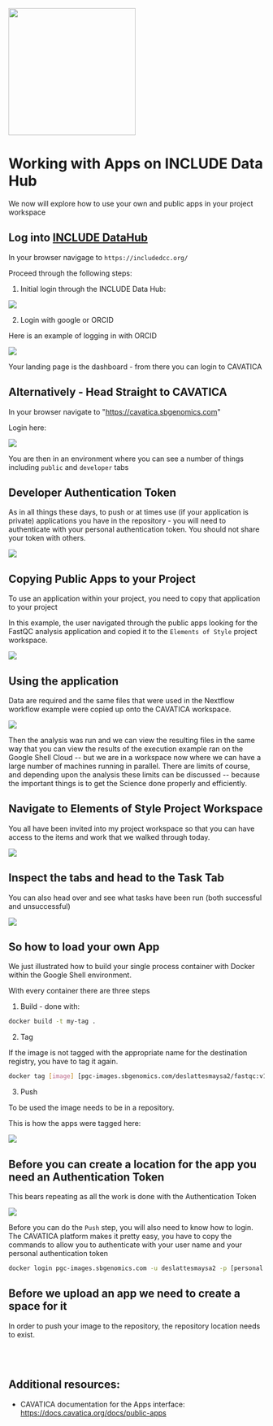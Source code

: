 
<p>
<img src="https://github.com/NIH-NICHD/Elements-of-Style-Workflow-Creation-Maintenance/blob/main/assets/INCLUDEDataCoordinatingCenter.png"  width="250">
</p>

# Working with Apps on INCLUDE Data Hub

We now will explore how to use your own and public apps in your project workspace

## Log into [INCLUDE DataHub](https://includedcc.org/)

In your browser navigage to `https://includedcc.org/`

Proceed through the following steps:

1. Initial login through the INCLUDE Data Hub:
<p>
<img src="https://github.com/NIH-NICHD/Elements-of-Style-Workflow-Creation-Maintenance/blob/main/assets/LoggingIntoCAVATICAFromINCLUDEDataHub.gif">
</p>

2.  Login with google or ORCID

Here is an example of logging in with ORCID
<p>
<img src="https://github.com/NIH-NICHD/Elements-of-Style-Workflow-Creation-Maintenance/blob/main/assets/LoggingInAfterEnteringINCLUDEDataHubWithORCID.gif">
</p>

Your landing page is the dashboard - from there you can login to CAVATICA

## Alternatively - Head Straight to CAVATICA

In your browser navigate to "https://cavatica.sbgenomics.com"

Login here:

<p>
<img src="https://github.com/NIH-NICHD/Elements-of-Style-Workflow-Creation-Maintenance/blob/main/assets/CAVATICAERACommonsLoginGen3Authorize.gif">
</p>

You are then in an environment where you can see a number of things including `public` and `developer` tabs


## Developer Authentication Token

As in all things these days, to push or at times use (if your application is private) applications you have in the repository - you will need to authenticate with your personal authentication token.  You should not share your token with others.

<p>
<img src="https://github.com/NIH-NICHD/Elements-of-Style-Workflow-Creation-Maintenance/blob/main/assets/CAVATICACreateDeveloperAuthenticationToken.gif">
</p>

## Copying Public Apps to your Project

To use an application within your project, you need to copy that application to your project

In this example, the user navigated through the public apps looking for the FastQC analysis application and copied it to the `Elements of Style` project workspace.

<p>
<img src="https://github.com/NIH-NICHD/Elements-of-Style-Workflow-Creation-Maintenance/blob/main/assets/CAVATICACopyPublicFastqcAppToProjectWorkspace.gif">
</p>

## Using the application

Data are required and the same files that were used in the Nextflow workflow example were copied up onto the CAVATICA workspace.

<p>
<img src="https://github.com/NIH-NICHD/Elements-of-Style-Workflow-Creation-Maintenance/blob/main/assets/CAVATICAFastQCAnalysisRun.gif">
</p>

Then the analysis was run and we can view the resulting files in the same way that you can view the results of the execution example ran on the Google Shell Cloud -- but we are in a workspace now where we can have a large number of machines running in parallel.   There are limits of course, and depending upon the analysis these limits can be discussed -- because the important things is to get the Science done properly and efficiently.


## Navigate to Elements of Style Project Workspace

You all have been invited into my project workspace so that you can have access to the items and work that we walked through today.

<p>
<img src="https://github.com/NIH-NICHD/Elements-of-Style-Workflow-Creation-Maintenance/blob/main/assets/CAVATICAElementsOfStyleDashboard.png">
</p>

## Inspect the tabs and head to the Task Tab

You can also head over and see what tasks have been run (both successful and unsuccessful)

<p>
<img src="https://github.com/NIH-NICHD/Elements-of-Style-Workflow-Creation-Maintenance/blob/main/assets/CAVATICAElementsofStyleTasksRun.png">
</p>

## So how to load your own App

We just illustrated how to build your single process container with Docker within the Google Shell environment.

With every container there are three steps

1. Build - done with:

```bash
docker build -t my-tag .
```

2. Tag

If the image is not tagged with the appropriate name for the destination registry, you have to tag it again.
```bash
docker tag [image] [pgc-images.sbgenomics.com/deslattesmaysa2/fastqc:v1.0
```

3. Push

To be used the image needs to be in a repository.

This is how the apps were tagged here:
<p> 
<img src="https://github.com/NIH-NICHD/Elements-of-Style-Workflow-Creation-Maintenance/blob/main/assets/CAVATICADockerRegistryTagPushFromGoogleShellFastqc.gif">
</p>

## Before you can create a location for the app you need an Authentication Token

This bears repeating as all the work is done with the Authentication Token

<img src="https://github.com/NIH-NICHD/Elements-of-Style-Workflow-Creation-Maintenance/blob/main/assets/CAVATICACreateDeveloperAuthenticationToken.gif">

Before you can do the `Push` step, you will also need to know how to login.  
The CAVATICA platform makes it pretty easy, you have to copy the commands to allow you to authenticate with your user name and your personal authentication token

```bash
docker login pgc-images.sbgenomics.com -u deslattesmaysa2 -p [personal authentication token]
```

## Before we upload an app we need to create a space for it

In order to push your image to the repository, the repository location needs to exist.




<br>
</br>




<p>

## Additional resources:

- CAVATICA documentation for the Apps interface: https://docs.cavatica.org/docs/public-apps

 </p>
